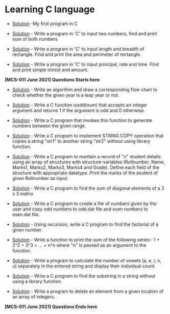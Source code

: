 # Learning C language 
 
 - [Solution](./hello.c) -My first program in C
 - [Solution](./a.c) -  Write a program in 'C' to input two numbers, find and print sum of both numbers  
   
- [Solution](./b.c) - Write a program in 'C' to input length and breadth of rectangle. Find and print the area and perimeter of rectangle.
  
- [Solution](./c.c) - Write a program in 'C' to input principal, rate and time. Find and print simple intrest and amount.

 **[MCS-011 June 2021] Questions Starts here**  

- [Solution](./d.c) - Write an algorithm and draw a corresponding flow chart to check whether the given year is a leap year or not.

- [Solution](./e.c) - Write a C function isodd(num) that accepts an integer argument and returns 1 if the argument is odd and 0 otherwise.

- [Solution](./f.c) - Write a C program that invokes this function to generate numbers between the given range.

- [Solution](./g.c) - Write a C program to implement STRING COPY operation that copies a string "str1" to another string "str2" without using library function.

- [Solution](./h.c) - Write a C program to mantain a record of "n" student details using an array of structures with structure-variables (Rollnumber, Name, Marks1, Marks2, Marks3, Marks4 and Grade). Define each field of the structure with appropriate datatype. Print the marks of the student of given Rollnumber as input.

- [Solution](./i.c) - Write a C program to find the sum of diagonal elements of a 3 x 3 matrix

- [Solution](./j.c) - Write a C program to create a file of numbers given by the user and copy odd numbers to odd.dat file and even numbers to even.dat file.

- [Solution](./k.c) - Using recursion, write a C program to find the factorial of a given number.

- [Solution](./l.c) - Write a function to print the sum of the following series : 1 + 2^2 + 3^3 + ... + n^n where "n" is passed as an argument to the function.

- [Solution](./m.c) - Write a program to calculate the number of vowels (a, e, i, o, u) separately in the entered string and display their individual count.

- [Solution](./n.c) - Write a C program to find the substring in a string without using a library function.

- [Solution](./o.c) - Write a program to delete an element from a given location of an array of integers.  

 **[MCS-011 June 2021] Questions Ends here**  